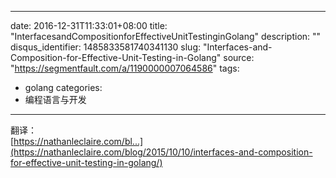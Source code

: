 
---
date: 2016-12-31T11:33:01+08:00
title: "InterfacesandCompositionforEffectiveUnitTestinginGolang"
description: ""
disqus_identifier: 1485833581740341130
slug: "Interfaces-and-Composition-for-Effective-Unit-Testing-in-Golang"
source: "https://segmentfault.com/a/1190000007064586"
tags: 
- golang 
categories:
- 编程语言与开发
---

翻译：\
[https://nathanleclaire.com/bl...](https://nathanleclaire.com/blog/2015/10/10/interfaces-and-composition-for-effective-unit-testing-in-golang/)

